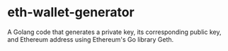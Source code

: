 # eth-wallet-generator
A Golang code that generates a private key, its corresponding public key, and Ethereum address using Ethereum's Go library Geth.

